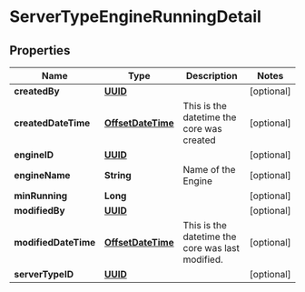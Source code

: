 

# ServerTypeEngineRunningDetail

## Properties

Name | Type | Description | Notes
------------ | ------------- | ------------- | -------------
**createdBy** | [**UUID**](UUID.md) |  |  [optional]
**createdDateTime** | [**OffsetDateTime**](OffsetDateTime.md) | This is the datetime the core was created |  [optional]
**engineID** | [**UUID**](UUID.md) |  |  [optional]
**engineName** | **String** | Name of the Engine |  [optional]
**minRunning** | **Long** |  |  [optional]
**modifiedBy** | [**UUID**](UUID.md) |  |  [optional]
**modifiedDateTime** | [**OffsetDateTime**](OffsetDateTime.md) | This is the datetime the core was last modified. |  [optional]
**serverTypeID** | [**UUID**](UUID.md) |  |  [optional]



